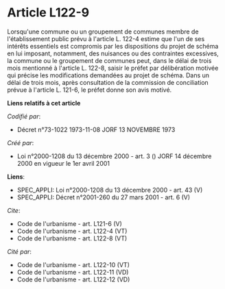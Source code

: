 # Article L122-9

Lorsqu'une commune ou un groupement de communes membre de l'établissement public prévu à l'article L. 122-4 estime que l'un
de ses intérêts essentiels est compromis par les dispositions du projet de schéma en lui imposant, notamment, des nuisances
ou des contraintes excessives, la commune ou le groupement de communes peut, dans le délai de trois mois mentionné à
l'article L. 122-8, saisir le préfet par délibération motivée qui précise les modifications demandées au projet de schéma.
Dans un délai de trois mois, après consultation de la commission de conciliation prévue à l'article L. 121-6, le préfet donne
son avis motivé.

**Liens relatifs à cet article**

_Codifié par_:

  - Décret n°73-1022 1973-11-08 JORF 13 NOVEMBRE 1973

_Créé par_:

  - Loi n°2000-1208 du 13 décembre 2000 - art. 3 () JORF 14 décembre 2000 en vigueur le 1er avril 2001

**Liens**:

  - SPEC_APPLI: Loi n°2000-1208 du 13 décembre 2000 - art. 43 (V)
  - SPEC_APPLI: Décret n°2001-260 du 27 mars 2001 - art. 6 (V)

_Cite_:

  - Code de l'urbanisme - art. L121-6 (V)
  - Code de l'urbanisme - art. L122-4 (VT)
  - Code de l'urbanisme - art. L122-8 (VT)

_Cité par_:

  - Code de l'urbanisme - art. L122-10 (VT)
  - Code de l'urbanisme - art. L122-11 (VD)
  - Code de l'urbanisme - art. L122-12 (VD)
